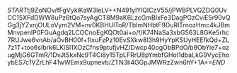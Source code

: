 $START$tj9ZoNOv/fFgVyklKaW3leLV++N491ylYlQlCzV55/jPWBPLVQZDQ0UvCC15XFdDWW8uPz6tQo7syAgCT8M9aK6LzcGmBIxFe3DagPGzCviE5r90vQGg3jYZxnjOULoVym2VM+nv0KBHUlToR/TblmNHbtF9DuRlTrnozHmc4kJBmMnvpenlP0FGuAgdq2LCOCnoEgKQOt0ai+o/f/K74NaSa3xbG563L8GKe5rhc7RUJwe6vnAb/aOvBH00f+1IxuFzPz10EvSXkw8l3h9HyYpKSUyHEEfkQd+ZL7z1T+too6sIbrk6LKiSl1XOzCfns9ptufjvHZ/Dwcp40ogObBPdO/b9ObYie7+ozugMjG6GTmR/1DvJtSkxNc9T4Ci8y15TpLFRrU8pYmbfGHoi1dbaLkG9VycEhoybES7c1VZrLhF41wWEmx9upnevb/ZTN3Ii4GGpJMWRzZwn6hY+1A==$END$